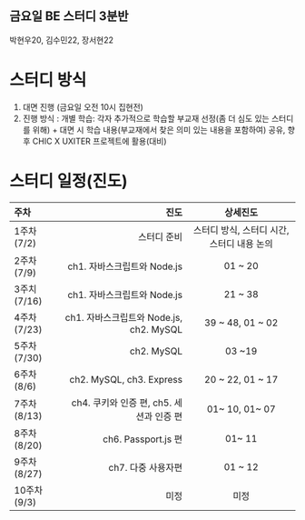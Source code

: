 ## 금요일 BE 스터디 3분반
박현우20, 김수민22, 장서현22


# 스터디 방식
1. 대면 진행 (금요일 오전 10시 집현전)
2. 진행 방식 : 개별 학습: 각자 추가적으로 학습할 부교재 선정(좀 더 심도 있는 스터디를 위해) + 대면 시 학습 내용(부교재에서 찾은 의미 있는 내용을 포함하여) 공유, 향후 CHIC X UXITER 프로젝트에 활용(대비)

# 스터디 일정(진도)
|주차|진도|상세진도|
|:---|---:|:---:|
|1주차(7/2)|스터디 준비|스터디 방식, 스터디 시간, 스터디 내용 논의|
|2주차(7/9)|ch1. 자바스크립트와 Node.js|01 ~ 20|
|3주치(7/16)|ch1. 자바스크립트와 Node.js|21 ~ 38|
|4주차(7/23)|ch1. 자바스크립트와 Node.js, ch2. MySQL|39 ~ 48, 01 ~ 02|
|5주차(7/30)|ch2. MySQL|03 ~19|
|6주차(8/6)|ch2. MySQL, ch3. Express|20 ~ 22, 01 ~ 17|
|7주차(8/13)| ch4. 쿠키와 인증 편, ch5. 세션과 인증 편|01~ 10, 01~ 07|
|8주차(8/20)|ch6. Passport.js 편|01~ 11|
|9주차(8/27)|ch7. 다중 사용자편|01 ~ 12|
|10주차(9/3)| 미정 | 미정|
